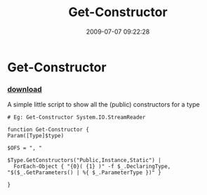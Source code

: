 ﻿---
pid:            1201
parent:         0
children:       
poster:         Joel Bennett
title:          Get-Constructor
date:           2009-07-07 09:22:28
description:    A simple little script to show all the (public) constructors for a type
format:         posh
---

# Get-Constructor

### [download](1201.ps1)  

A simple little script to show all the (public) constructors for a type

```posh
# Eg: Get-Constructor System.IO.StreamReader

function Get-Constructor {
Param([Type]$type) 

$OFS = ", "

$Type.GetConstructors("Public,Instance,Static") | 
  ForEach-Object { "{0}( {1} )" -f $_.DeclaringType, "$($_.GetParameters() | %{ $_.ParameterType })" }

}
```
